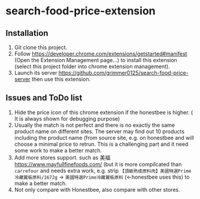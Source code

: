 # search-food-price-extension 

## Installation

1. Git clone this project. 
2. Follow https://developer.chrome.com/extensions/getstarted#manifest (Open the Extension Management page...) to install this extension (select this project folder into chrome extension management). 
3. Launch its server https://github.com/grimmer0125/search-food-price-server then use this extension. 

## Issues and ToDo list
1. Hide the price icon of this chrome extension if the honestbee is higher. ( It is always shown for debugging purpose)
2. Usually the match is not perfect and there is no exactly the same product name on different sites. The server may find out 10 products including the product name (from source site, e.g.  on honestbee and will choose a minimal price to retrun. This is a challenging part and it need some work to make a better match. 
3. Add more stores support. such as 美福 https://www.mayfullfinefoods.com/ (but it is more compilcated than `carrefour` and needs extra work, e.g. strip `【頂級熟成原料肉】美國特選Prime冷藏翼板原料/1672g` -> `美國特選Prime冷藏翼板原料` (<-honestbee uses this) to make a better match. 
4. Not only compare with Honestbee, also compare with other stores. 


